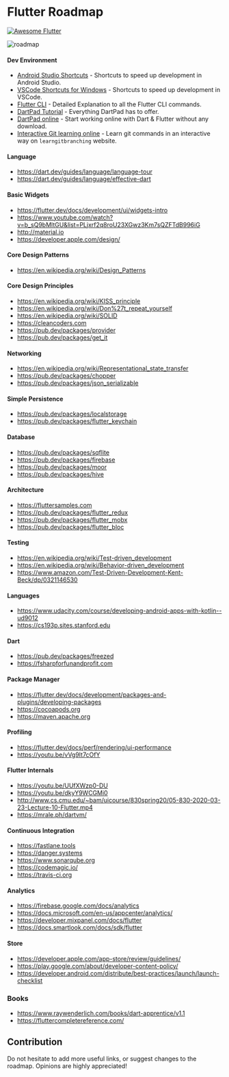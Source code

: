 # Flutter Roadmap <a href="https://github.com/Solido/awesome-flutter">
   <img alt="Awesome Flutter" src="https://img.shields.io/badge/Awesome-Flutter-blue.svg?longCache=true&style=flat-square" />
</a>

![roadmap](images/FlutterRoadmap.png)

#### Dev Environment
* [Android Studio Shortcuts](https://developer.android.com/studio/intro/keyboard-shortcuts) - Shortcuts to speed up development in Android Studio.
* [VSCode Shortcuts for Windows](https://code.visualstudio.com/shortcuts/keyboard-shortcuts-windows.pdf) - Shortcuts to speed up development in VSCode.
* [Flutter CLI](https://www.geeksforgeeks.org/flutter-important-cli-commands/) - Detailed Explanation to all the Flutter CLI commands.
* [DartPad Tutorial](https://dart.dev/resources/dartpad-best-practices) - Everything DartPad has to offer.
* [DartPad online](https://dartpad.dev/) - Start working online with Dart & Flutter without any download.
* [Interactive Git learning online](https://learngitbranching.js.org) - Learn git commands in an interactive way on `learngitbranching` website.

#### Language
* https://dart.dev/guides/language/language-tour
* https://dart.dev/guides/language/effective-dart

#### Basic Widgets
* https://flutter.dev/docs/development/ui/widgets-intro
* https://www.youtube.com/watch?v=b_sQ9bMltGU&list=PLjxrf2q8roU23XGwz3Km7sQZFTdB996iG
* http://material.io
* https://developer.apple.com/design/

#### Core Design Patterns
* https://en.wikipedia.org/wiki/Design_Patterns

#### Core Design Principles
* https://en.wikipedia.org/wiki/KISS_principle
* https://en.wikipedia.org/wiki/Don%27t_repeat_yourself
* https://en.wikipedia.org/wiki/SOLID
* https://cleancoders.com
* https://pub.dev/packages/provider
* https://pub.dev/packages/get_it

#### Networking
* https://en.wikipedia.org/wiki/Representational_state_transfer
* https://pub.dev/packages/chopper
* https://pub.dev/packages/json_serializable

#### Simple Persistence
* https://pub.dev/packages/localstorage
* https://pub.dev/packages/flutter_keychain

#### Database
* https://pub.dev/packages/sqflite
* https://pub.dev/packages/firebase
* https://pub.dev/packages/moor
* https://pub.dev/packages/hive

#### Architecture
* https://fluttersamples.com
* https://pub.dev/packages/flutter_redux
* https://pub.dev/packages/flutter_mobx
* https://pub.dev/packages/flutter_bloc

#### Testing
* https://en.wikipedia.org/wiki/Test-driven_development
* https://en.wikipedia.org/wiki/Behavior-driven_development
* https://www.amazon.com/Test-Driven-Development-Kent-Beck/dp/0321146530

#### Languages
* https://www.udacity.com/course/developing-android-apps-with-kotlin--ud9012
* https://cs193p.sites.stanford.edu

#### Dart
* https://pub.dev/packages/freezed
* https://fsharpforfunandprofit.com

#### Package Manager
* https://flutter.dev/docs/development/packages-and-plugins/developing-packages
* https://cocoapods.org
* https://maven.apache.org

#### Profiling
* https://flutter.dev/docs/perf/rendering/ui-performance
* https://youtu.be/vVg9It7cOfY

#### Flutter Internals
* https://youtu.be/UUfXWzp0-DU
* https://youtu.be/dkyY9WCGMi0
* http://www.cs.cmu.edu/~bam/uicourse/830spring20/05-830-2020-03-23-Lecture-10-Flutter.mp4
* https://mrale.ph/dartvm/

#### Continuous Integration
* https://fastlane.tools
* https://danger.systems
* https://www.sonarqube.org
* https://codemagic.io/
* https://travis-ci.org

#### Analytics
* https://firebase.google.com/docs/analytics
* https://docs.microsoft.com/en-us/appcenter/analytics/
* https://developer.mixpanel.com/docs/flutter
* https://docs.smartlook.com/docs/sdk/flutter

#### Store
* https://developer.apple.com/app-store/review/guidelines/
* https://play.google.com/about/developer-content-policy/
* https://developer.android.com/distribute/best-practices/launch/launch-checklist

### Books
* https://www.raywenderlich.com/books/dart-apprentice/v1.1
* https://fluttercompletereference.com/

## Contribution
Do not hesitate to add more useful links, or suggest changes to the roadmap. Opinions are highly appreciated!
